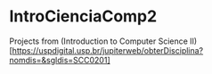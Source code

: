 # IntroCienciaComp2
Projects from (Introduction to Computer Science II)[https://uspdigital.usp.br/jupiterweb/obterDisciplina?nomdis=&sgldis=SCC0201]
